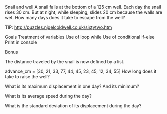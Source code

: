 Snail and well
A snail falls at the bottom of a 125 cm well. Each day the snail rises 30 cm. But at night, while sleeping, slides 20 cm because the walls are wet. How many days does it take to escape from the well?

TIP: http://puzzles.nigelcoldwell.co.uk/sixtytwo.htm

Goals
Treatment of variables
Use of loop while
Use of conditional if-else
Print in console

Bonus

The distance traveled by the snail is now defined by a list.

advance_cm = [30, 21, 33, 77, 44, 45, 23, 45, 12, 34, 55]
How long does it take to raise the well?

What is its maximum displacement in one day? And its minimum?

What is its average speed during the day?

What is the standard deviation of its displacement during the day?
